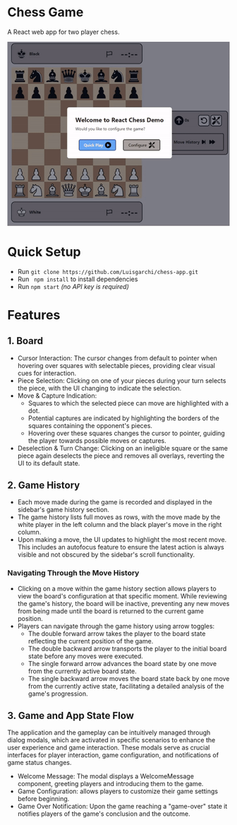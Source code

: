 # Chess Game

A React web app for two player chess.
<p align = "center">
    <img src="./public/React-App-Chess.gif" width = "600" ></video>
</p>

# Quick Setup
- Run ``` git clone https://github.com/Luisgarchi/chess-app.git ```
- Run ``` npm install``` to install dependencies
- Run ```npm start```
*(no API key is required)*

# Features

## 1. Board
- Cursor Interaction: The cursor changes from default to pointer when hovering over squares with selectable pieces, providing clear visual cues for interaction.
- Piece Selection: Clicking on one of your pieces during your turn selects the piece, with the UI changing to indicate the selection.
- Move & Capture Indication:
    - Squares to which the selected piece can move are highlighted with a dot.
    - Potential captures are indicated by highlighting the borders of the squares containing the opponent's pieces.
    - Hovering over these squares changes the cursor to pointer, guiding the player towards possible moves or captures.
- Deselection & Turn Change: Clicking on an ineligible square or the same piece again deselects the piece and removes all overlays, reverting the UI to its default state.

## 2. Game History
- Each move made during the game is recorded and displayed in the sidebar's game history section.
- The game history lists full moves as rows, with the move made by the white player in the left column and the black player's move in the right column.
- Upon making a move, the UI updates to highlight the most recent move. This includes an autofocus feature to ensure the latest action is always visible and not obscured by the sidebar's scroll functionality.

### Navigating Through the Move History

- Clicking on a move within the game history section allows players to view the board's configuration at that specific moment. While reviewing the game's history, the board will be inactive, preventing any new moves from being made until the board is returned to the current game position.
- Players can navigate through the game history using arrow toggles:
    - The double forward arrow takes the player to the board state reflecting the current position of the game.
    - The double backward arrow transports the player to the initial board state before any moves were executed.
    - The single forward arrow advances the board state by one move from the currently active board state.
    - The single backward arrow moves the board state back by one move from the currently active state, facilitating a detailed analysis of the game's progression.


## 3. Game and App State Flow

The application and the gameplay can be intuitively managed through dialog modals, which are activated in specific scenarios to enhance the user experience and game interaction. These modals serve as crucial interfaces for player interaction, game configuration, and notifications of game status changes.

- Welcome Message: The modal displays a WelcomeMessage component, greeting players and introducing them to the game.
- Game Configuration: allows players to customize their game settings before beginning.
- Game Over Notification: Upon the game reaching a "game-over" state it notifies players of the game's conclusion and the outcome.